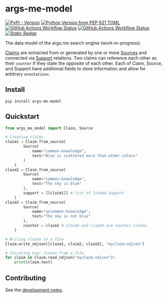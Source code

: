 # args-me-model

[![PyPI - Version](https://img.shields.io/pypi/v/args-me-model)](https://pypi.org/project/args-me-model/)
[![Python Version from PEP 621 TOML](https://img.shields.io/python/required-version-toml?tomlFilePath=https%3A%2F%2Fraw.githubusercontent.com%2Fwebis-de%2Fargs-me-model%2Frefs%2Fheads%2Fmain%2Fpyproject.toml)](https://webis.de/args-me-model)
[![GitHub Actions Workflow Status](https://img.shields.io/github/actions/workflow/status/webis-de/args-me-model/test.yml?label=tests)](https://github.com/webis-de/args-me-model/actions/workflows/test.yml)
[![GitHub Actions Workflow Status](https://img.shields.io/github/actions/workflow/status/webis-de/args-me-model/documentation.yml?label=docs)](https://github.com/webis-de/args-me-model/actions/workflows/documentation.yml)
[![Static Badge](https://img.shields.io/badge/licence-MIT-%2395c30d)](https://github.com/webis-de/args-me-model/blob/main/LICENSE)


The data model of the args.me search engine (work-in-progress).


[Claims](https://webis.de/args-me-model/_autosummary/args_me_model.Claim.html#args_me_model.Claim) are extracted from or generated by one or more [Sources](https://webis.de/args-me-model/_autosummary/args_me_model.Source.html#args_me_model.Source) and connected via [Support](https://webis.de/args-me-model/_autosummary/args_me_model.Support.html#args_me_model.Support) relations. Two claims can reference each other as their `counter` if they state the opposite of each other. Each of Claim, Source, and Support have additional fields to store information and allow for arbitrary `annotations`.


## Install
```shell
pip install args-me-model
```


## Quickstart
```python
from args_me_model import Claim, Source

# Creating claims
claim1 = Claim.from_source(
        Source(
            name="common-knowledge",
            text="Blue is scattered more than other colors"
        )
    )
claim2 = Claim.from_source(
        Source(
            name="common-knowledge",
            text="The sky is blue"
        ),
        support = [[claim1]] # list of linked support
    )
claim3 = Claim.from_source(
        Source(
            name="uncommon-knowledge",
            text="The sky is not blue"
        ),
        counter = claim2 # claim2 and claim3 are counter claims
    )

# Writing claims to a file
Claim.write_ndjson([claim1, claim2, claim3], "myclaim.ndjson")

# Iterating over claims from a file
for claim in Claim.read_ndjson("myclaim.ndjson"):
    print(claim.text)
```


## Contributing
See the [development notes](https://github.com/webis-de/args-me-model/blob/main/docs/development.md).
